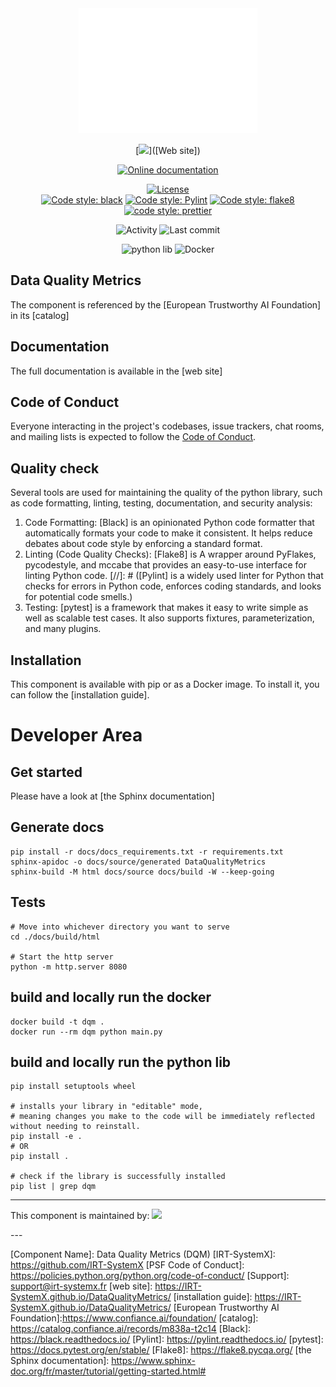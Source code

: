 <div align="center">
    <img src="images/Logo_ConfianceAI_Blanc.png" height="200" align="">

[![](https://img.shields.io/static/v1?label=&message=Online%20documentation&color=0077de)]([Web site])

[![Online documentation](https://img.shields.io/badge/MPL--2.0-blue)](https://opensource.org/licenses/Apache-2.0)

[![License](https://img.shields.io/badge/MPL--2.0-blue)](https://opensource.org/licenses/Apache-2.0)
<br>
[![Code style: black](https://img.shields.io/badge/code%20style-black-000000.svg)](https://github.com/psf/black)
[![Code style: Pylint](https://img.shields.io/badge/linting-pylint-yellowgreen)](https://github.com/pylint-dev)
[![Code style: flake8](https://img.shields.io/badge/code%20style-flake8-1c4a6c.svg)](https://flake8.pycqa.org/en/latest/)
[![code style: prettier](https://img.shields.io/badge/code_style-prettier-ff69b4.svg?style=flat-square)](https://github.com/prettier/prettier)

![Activity](https://img.shields.io/github/commit-activity/m/IRT-SystemX/DataQualityMetrics)
![Last commit](https://img.shields.io/github/last-commit/IRT-SystemX/DataQualityMetrics)

![python lib](https://github.com/irt-Systemx/DataQualityMetrics/actions/workflows/python_lib_publish.yml/badge.svg)
![Docker](https://github.com/IRT-SystemX/DataQualityMetrics/actions/workflows/docker_publish.yml/badge.svg)

</div>

##  Data Quality Metrics

The component is referenced by the [European Trustworthy AI Foundation] in its [catalog]

## Documentation

The full documentation is available in the [web site]

## Code of Conduct

Everyone interacting in the project's codebases, issue trackers, chat rooms, and mailing lists is expected to follow the [Code of Conduct](CODE_OF_CONDUCT_v2.md).

## Quality check

Several tools are used for maintaining the quality of the python library, such as code formatting, linting, testing, documentation, and security analysis:
1. Code Formatting: [Black] is an opinionated Python code formatter that automatically formats your code to make it consistent. It helps reduce debates about code style by enforcing a standard format.
2. Linting (Code Quality Checks): [Flake8] is A wrapper around PyFlakes, pycodestyle, and mccabe that provides an easy-to-use interface for linting Python code.
[//]: # ([Pylint] is a widely used linter for Python that checks for errors in Python code, enforces coding standards, and looks for potential code smells.)
3. Testing: [pytest] is a framework that makes it easy to write simple as well as scalable test cases. It also supports fixtures, parameterization, and many plugins.

## Installation

This component is available with pip or as a Docker image. To install it, you can follow the [installation guide].


# Developer Area

## Get started

Please have a look at [the Sphinx documentation]

## Generate docs

````
pip install -r docs/docs_requirements.txt -r requirements.txt
sphinx-apidoc -o docs/source/generated DataQualityMetrics
sphinx-build -M html docs/source docs/build -W --keep-going
````

## Tests

````
# Move into whichever directory you want to serve
cd ./docs/build/html

# Start the http server 
python -m http.server 8080
````

## build and locally run the docker 

````
docker build -t dqm .
docker run --rm dqm python main.py
````

## build and locally run the python lib

````
pip install setuptools wheel

# installs your library in "editable" mode, 
# meaning changes you make to the code will be immediately reflected without needing to reinstall.
pip install -e .
# OR 
pip install .

# check if the library is successfully installed 
pip list | grep dqm
````


---
<p align="center justify-content:space-around">
  This component is maintained by: 
  <a href="https://www.irt-systemx.fr/" title="IRT SystemX">
   <img src="https://www.irt-systemx.fr/wp-content/uploads/2013/03/system-x-logo.jpeg"  height="50">
  </a>
</p>
---

[Component Name]: Data Quality Metrics (DQM)
[IRT-SystemX]: https://github.com/IRT-SystemX
[PSF Code of Conduct]: https://policies.python.org/python.org/code-of-conduct/
[Support]: support@irt-systemx.fr
[web site]: https://IRT-SystemX.github.io/DataQualityMetrics/
[installation guide]: https://IRT-SystemX.github.io/DataQualityMetrics/
[European Trustworthy AI Foundation]:https://www.confiance.ai/foundation/
[catalog]: https://catalog.confiance.ai/records/m838a-t2c14
[Black]: https://black.readthedocs.io/
[Pylint]: https://pylint.readthedocs.io/
[pytest]: https://docs.pytest.org/en/stable/
[Flake8]: https://flake8.pycqa.org/
[the Sphinx documentation]: https://www.sphinx-doc.org/fr/master/tutorial/getting-started.html#